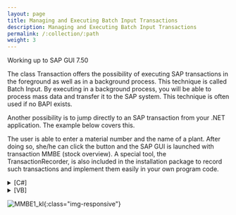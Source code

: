 ```yaml
---
layout: page
title: Managing and Executing Batch Input Transactions
description: Managing and Executing Batch Input Transactions
permalink: /:collection/:path
weight: 3
---
```


Working up to SAP GUI 7.50

The class Transaction offers the possibility of executing SAP transactions in the foreground as well as in a background process. This technique is called Batch Input. By executing in a background process, you will be able to process mass data and transfer it to the SAP system. This technique is often used if no BAPI exists.

Another possibility is to jump directly to an SAP transaction from your .NET application. The example below covers this.

The user is able to enter a material number and the name of a plant. After doing so, she/he can click the button and the SAP GUI is launched with transaction MMBE (stock overview). A special tool, the TransactionRecorder, is also included in the installation package to record such transactions and implement them easily in your own program code.


<details>
<summary>[C#]</summary>
{% highlight csharp %}
private void button1_Click(object sender, System.EventArgs e)
{
    // Reset the batch steps
    transaction1.BatchSteps.Clear();
  
    // fill new steps
    transaction1.ExecutionMode =    ERPConnect.Utils.TransactionDialogMode.ShowOnlyErrors;
    transaction1.TCode = "MMBE";
    transaction1.AddStepSetNewDynpro("RMMMBEST","1000");
    transaction1.AddStepSetOKCode("ONLI");
    transaction1.AddStepSetCursor("MS_WERKS-LOW");
    transaction1.AddStepSetField("MS_MATNR-LOW",textBox1.Text);
    transaction1.AddStepSetField("MS_WERKS-LOW",textBox2.Text);
  
    // connect to SAP
    r3Connection1.UseGui = true;
  
   R3Connection r3Connection1= new R3Connection("SAPServer",00,"SAPUser","Password","EN","800");
     r3Connection1.Open(false);
     // Run
     transaction1.Execute();
  
}
{% endhighlight %}
</details>

<details>
<summary>[VB]</summary>
{% highlight visualbasic %}
Private Sub button1_Click(ByVal sender As System.Object, _
         ByVal e As System.EventArgs) Handles button1.Click
  
        ' Reset the batch steps
        transaction1.BatchSteps.Clear()
  
        ' fill new steps
        transaction1.ExecutionMode = ERPConnect.Utils.TransactionDialogMode.ShowOnlyErrors
        transaction1.TCode = "MMBE"
        transaction1.AddStepSetNewDynpro("RMMMBEST", "1000")
        transaction1.AddStepSetOKCode("ONLI")
        transaction1.AddStepSetCursor("MS_WERKS-LOW")
        transaction1.AddStepSetField("MS_MATNR-LOW", textBox1.Text)
        transaction1.AddStepSetField("MS_WERKS-LOW", textBox2.Text)
  
        ' connect to SAP
        r3Connection1.UseGui = True
  
        Dim r3Connection1 As New R3Connection("SAPServer",00,"SAPUser","Password","EN","800")
        con.Open(False)
            transaction1.Execute()
         
  
    End Sub
{% endhighlight %}
</details>

![MMBE1_kl](/img/contents/MMBE1_kl.jpg){:class="img-responsive"}
